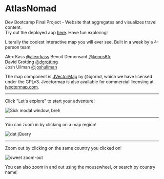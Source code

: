 # AtlasNomad
Dev Bootcamp Final Project - Website that aggregates and visualizes travel content.  
Try out the deployed app [here](atlas-nomad.herokuapp.com). Have fun exploring!

Literally the coolest interactive map you will ever see. Built in a week by a 4-person team:

Alex Kass [@alexrkass](github.com/alexrkass) 
Benoit Demonsant [@keops6fr](github.com/keops6fr)  
David Grotting [@dgrotting](github.com/dgrotting)  
Josh Ullman [@joshullman](github.com/joshullman)

The map component is [JVectorMap](https://github.com/bjornd/jvectormap) by @bjornd, which we have licensed under the GPLv3. Jvectormap is also available for commercial licensing at [jvectormap.com](http://jvectormap.com). 

***

Click "Let's explore" to start your adventure!

![Sick modal window, breh](https://i.imgur.com/E1wE03u.gif)

***

You can zoom in by clicking on a map region!

![dat jQuery](https://i.imgur.com/io8oko4.gif)

***

Zoom out by clicking on the same country you clicked on!

![sweet zoom-out](https://i.imgur.com/vJ8MzQl.gif)


You can also zoom in and out using the mousewheel, or search by country name!
